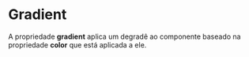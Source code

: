 # Gradient

A propriedade **gradient** aplica um degradê ao componente baseado na propriedade **color** que está aplicada a ele.
